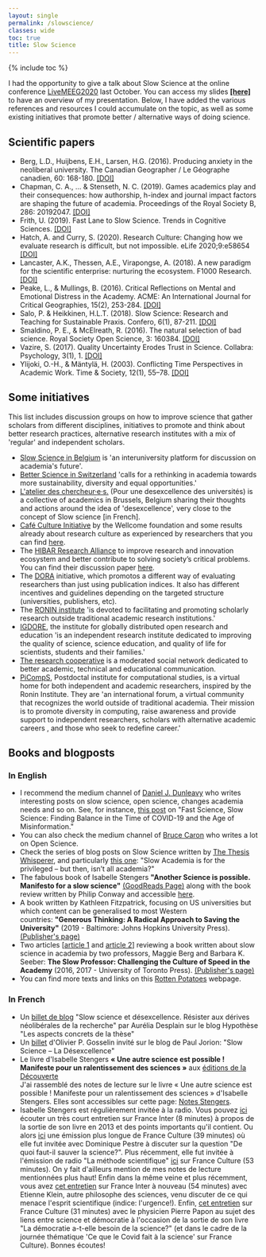 ```yaml
---
layout: single
permalink: /slowscience/
classes: wide
toc: true
title: Slow Science
---
```


{% include toc %}

I had the opportunity to give a talk about Slow Science at the online conference [LiveMEEG2020](https://livemeeg2020.org/) last October. You can access my slides <a href="/pdf/SlowScience.pdf" target="_blank"><b>[here]</b></a> to have an overview of my presentation. Below, I have added the various references and resources I could accumulate on the topic, as well as some existing initiatives that promote better / alternative ways of doing science.

## Scientific papers
- Berg, L.D., Huijbens, E.H., Larsen, H.G. (2016). Producing anxiety in the neoliberal university. The Canadian Geographer / Le Géographe canadien, 60: 168-180. [[DOI]](https://doi.org/10.1111/cag.12261)
- Chapman, C. A., ... & Stenseth, N. C. (2019). Games academics play and their consequences: how authorship, h-index and journal impact factors are shaping the future of academia. Proceedings of the Royal Society B, 286: 20192047. [[DOI]](https://royalsocietypublishing.org/doi/10.1098/rspb.2019.2047)
- Frith, U. (2019). Fast Lane to Slow Science. Trends in Cognitive Sciences. [[DOI]](https://www.sciencedirect.com/science/article/pii/S1364661319302426)
- Hatch, A. and Curry, S. (2020). Research Culture: Changing how we evaluate research is difficult, but not impossible. eLife 2020;9:e58654 [[DOI]](https://elifesciences.org/articles/58654)
- Lancaster, A.K., Thessen, A.E., Virapongse, A. (2018). A new paradigm for the scientific enterprise: nurturing the ecosystem. F1000 Research. [[DOI]](https://f1000research.com/articles/7-803)
- Peake, L., & Mullings, B. (2016). Critical Reflections on Mental and Emotional Distress in the Academy. ACME: An International Journal for Critical Geographies, 15(2), 253-284. [[DOI]](https://www.acme-journal.org/index.php/acme/article/view/1123)
- Salo, P. & Heikkinen, H.L.T. (2018). Slow Science: Research and Teaching for Sustainable Praxis. Confero, 6(1), 87-211. [[DOI]](http://www.confero.ep.liu.se/article.asp?DOI=10.3384/confero.2001-4562.181130)
- Smaldino, P. E., & McElreath, R. (2016). The natural selection of bad science. Royal Society Open Science, 3: 160384. [[DOI]](https://royalsocietypublishing.org/doi/10.1098/rsos.160384)
- Vazire, S. (2017). Quality Uncertainty Erodes Trust in Science. Collabra: Psychology, 3(1), 1. [[DOI]](https://www.collabra.org/articles/10.1525/collabra.74/)
- Ylijoki, O.-H., & Mäntylä, H. (2003). Conflicting Time Perspectives in Academic Work. Time & Society, 12(1), 55–78. [[DOI]](https://doi.org/10.1177/0961463X03012001364)


## Some initiatives
This list includes discussion groups on how to improve science that gather scholars from different disciplines, initiatives to promote and think about better research practices, alternative research institutes with a mix of 'regular' and independent scholars. 
- [Slow Science in Belgium](https://slowscience.be/) is 'an interuniversity platform for discussion on academia's future'.
- [Better Science in Switzerland](https://betterscience.ch/) 'calls for a rethinking in academia towards more sustainability, diversity and equal opportunities.'
- [L'atelier des chercheur·e·s.](https://lac.ulb.ac.be/LAC/home.html) (Pour une desexcellence des universités) is a collective of academics in Brussels, Belgium sharing their thoughts and actions around the idea of 'desexcellence', very close to the concept of Slow science [in French].
- [Café Culture Initiative](https://wellcome.org/what-we-do/our-work/research-culture/hosting-your-cafe-culture-discussion) by the Wellcome foundation and some results already about research culture as experienced by researchers that you can find [here](https://wellcome.org/reports/what-researchers-think-about-research-culture).
- The [HIBAR Research Alliance](https://hibar-research.org/) to improve research and innovation ecosystem and better contribute to solving society’s critical problems. You can find their discussion paper [here](https://hibar-research.org/wp-content/uploads/2020/06/Making-changes-in-the-academic-incentive-system-June-3-2020.pdf).
- The [DORA](https://sfdora.org) initiative, which promotos a different way of evaluating researchers than just using publication indices. It also has different incentives and guidelines depending on the targeted structure (universities, publishers, etc).
- The [RONIN institute](http://ronininstitute.org/) 'is devoted to facilitating and promoting scholarly research outside traditional academic research institutions.'
- [IGDORE](https://igdore.org/), the institute for globally distributed open research and education 'is an independent research institute dedicated to improving the quality of science, science education, and quality of life for scientists, students and their families.'
- [The research cooperative](https://researchcooperative.org/) is a moderated social network dedicated to better academic, technical and educational communication.
- [PiCompS](https://picomps.org/), Postdoctal institute for computational studies, is a virtual home for both independent and academic researchers, inspired by the Ronin Institute. They are 'an international forum, a virtual community that recognizes the world outside of traditional academia. Their mission is to promote diversity in computing, raise awareness and provide support to independent researchers, scholars with alternative academic careers , and those who seek to redefine career.'


## Books and blogposts
### In English
- I recommend the medium channel of [Daniel J. Dunleavy](https://medium.com/@dunldj) who writes interesting posts on slow science, open science, changes academia needs and so on. See, for instance, [this post](https://medium.com/@dunldj/fast-science-slow-science-finding-balance-in-the-time-of-covid-19-and-the-age-of-misinformation-b57946c523d7) on "Fast Science, Slow Science: Finding Balance in the Time of COVID-19 and the Age of Misinformation."
- You can also check the medium channel of [Bruce Caron](https://medium.com/@junanaguy) who writes a lot on Open Science.
- Check the series of blog posts on Slow Science written by [The Thesis Whisperer](https://thesiswhisperer.com/), and particularly [this one](https://thesiswhisperer.com/2018/05/02/slow-academia-is-for-the-privileged-but-then-isnt-all-academia/?fbclid=IwAR2bS4D4flV6AeZBX176V7M6_l0-BYuN89gOboJLLDB7HYMRbEcH_JP5DrA): "Slow Academia is for the privileged – but then, isn’t all academia?"
- The fabulous book of Isabelle Stengers **"Another Science is possible. Manifesto for a slow science"** [(GoodReads Page)](https://www.goodreads.com/book/show/35416921-another-science-is-possible) along with the book review written by Philip Conway and accessible [here](https://www.societyandspace.org/articles/another-science-is-possible-by-isabelle-stengers).
- A book written by Kathleen Fitzpatrick, focusing on US universities but which content can be generalised to most Western countries: **"Generous Thinking: A Radical Approach to Saving the University"** (2019 - Baltimore: Johns Hopkins University Press). [(Publisher's page)](https://jhupbooks.press.jhu.edu/title/generous-thinking)
- Two articles [[article 1](https://www.insidehighered.com/news/2016/04/19/book-argues-faculty-members-should-actively-resist-culture-speed-modern-academe) and [article 2](https://theconversation.com/the-slow-professor-could-bring-back-creativity-to-our-universities-121170)] reviewing a book written about slow science in academia by two professors, Maggie Berg and Barbara K. Seeber: **The Slow Professor: Challenging the Culture of Speed in the Academy** (2016, 2017 - University of Toronto Press). [(Publisher's page)](https://utorontopress.com/us/the-slow-professor-3) 
- You can find more texts and links on this [Rotten Potatoes](https://threerottenpotatoes.wordpress.com/independent-science-2/text-links/) webpage.

### In French
- Un [billet de blog](https://act.hypotheses.org/4667) "Slow science et désexcellence. Résister aux dérives néolibérales de la recherche" par Aurélia Desplain sur le blog Hypothèse "Les aspects concrets de la thèse"
- Un [billet](https://www.pauljorion.com/blog/2011/08/23/slow-science-la-desexcellence-par-olivier-p-gosselain/) d'Olivier P. Gosselin invité sur le blog de Paul Jorion: "Slow Science – La Désexcellence"
- Le livre d'Isabelle Stengers **« Une autre science est possible ! Manifeste pour un ralentissement des sciences »** aux [éditions de la Découverte](https://editionsladecouverte.fr/catalogue/index-Une_autre_science_est_possible__-9782707197696.html) <br>
J'ai rassemblé des notes de lecture sur le livre « Une autre science est possible ! Manifeste pour un ralentissement des sciences » d'Isabelle Stengers. Elles sont accessibles sur cette page: [Notes Stengers](https://yseulthb.github.io/stengers/).
- Isabelle Stengers est régulièrement invitée à la radio. Vous pouvez [ici](https://www.franceinter.fr/emissions/parenthese/parenthese-10-fevrier-2013) écouter un très court entretien sur France Inter (8 minutes) à propos de la sortie de son livre en 2013 et des points importants qu'il contient. Ou alors [ici](https://www.franceculture.fr/emissions/du-grain-moudre/de-quoi-faut-il-sauver-la-science) une émission plus longue de France Culture (39 minutes) où elle fut invitée avec Dominique Pestre à discuter sur la question "De quoi faut-il sauver la science?". Plus récemment, elle fut invitée à l'émission de radio "La méthode scientifique" [ici](https://www.radiofrance.fr/franceculture/podcasts/la-methode-scientifique/grand-entretien-avec-isabelle-stengers-1654265) sur France Culture (53 minutes). On y fait d'ailleurs mention de mes notes de lecture mentionnées plus haut!
Enfin dans la même veine et plus récemment, vous avez [cet entretien](https://www.franceinter.fr/emissions/le-grand-face-a-face/le-grand-face-a-face-29-aout-2020?fbclid=IwAR2XIx5Dr_EqTeEJP1EjOHkMLEyYDTzy8TDS1KgD8SZT6eQZEZtBmQmGbK4) sur France Inter à nouveau (54 minutes) avec Etienne Klein, autre philosophe des sciences, venu discuter de ce qui menace l'esprit scientifique (indice: l'urgence!). Enfin, [cet entretien](https://www.franceculture.fr/emissions/la-grande-table-idees/quel-role-joue-la-science-en-democratie?xtor=EPR-3) sur France Culture (31 minutes) avec le physicien Pierre Papon au sujet des liens entre science et démocratie à l'occasion de la sortie de son livre "La démocratie a-t-elle besoin de la science?" (et dans le cadre de la journée thématique 'Ce que le Covid fait à la science' sur France Culture). Bonnes écoutes!
